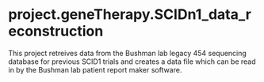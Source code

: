 # project.geneTherapy.SCIDn1_data_reconstruction
This project retreives data from the Bushman lab legacy 454 sequencing database for previous SCID1 trials and creates a data file which can be read in by the Bushman lab patient report maker software.
